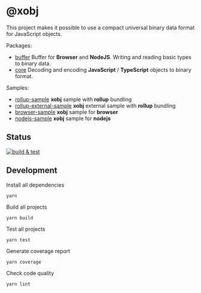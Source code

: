 # @xobj

This project makes it possible to use a compact universal binary data format for JavaScript objects.

Packages:
- [buffer](packages/buffer) Buffer for **Browser** and **NodeJS**. Writing and reading basic types to binary data.
- [core](packages/core) Decoding and encoding **JavaScript** / **TypeScript** objects to binary format.

Samples:
- [rollup-sample](samples/rollup-sample) **xobj** sample with **rollup** bundling
- [rollup-external-sample](samples/rollup-external-sample) **xobj** external sample with **rollup** bundling 
- [browser-sample](samples/browser-sample) **xobj** sample for **browser**
- [nodejs-sample](samples/nodejs-sample) **xobj** sample for **nodejs**

## Status
[![build & test](https://github.com/superman2211/xobj/actions/workflows/node.js.yml/badge.svg?branch=master)](https://github.com/superman2211/xobj/actions/workflows/node.js.yml)

## Development
Install all dependencies
```shell
yarn
```

Build all projects
```shell
yarn build
```

Test all projects
```shell
yarn test
```

Generate coverage report
```shell
yarn coverage
```

Check code quality
```shell
yarn lint
```


